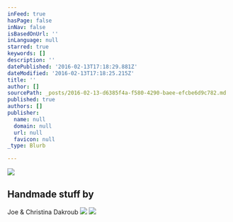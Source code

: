 ```yaml
---
inFeed: true
hasPage: false
inNav: false
isBasedOnUrl: ''
inLanguage: null
starred: true
keywords: []
description: ''
datePublished: '2016-02-13T17:18:29.881Z'
dateModified: '2016-02-13T17:18:25.215Z'
title: ''
author: []
sourcePath: _posts/2016-02-13-d6385f4a-f580-4290-baee-efcbe6d9c782.md
published: true
authors: []
publisher:
  name: null
  domain: null
  url: null
  favicon: null
_type: Blurb

---
```

![](https://s3-us-west-2.amazonaws.com/the-grid-img/p/b710e5ad2109e6dec7e6071ee7679ba58e0936a9.png)

## Handmade stuff by
Joe & Christina Dakroub
![](https://the-grid-user-content.s3-us-west-2.amazonaws.com/32538185-37fc-4470-af99-94636a0476e3.png)
![](https://the-grid-user-content.s3-us-west-2.amazonaws.com/172764a7-6e91-49a9-86e9-d2a32950d465.png)